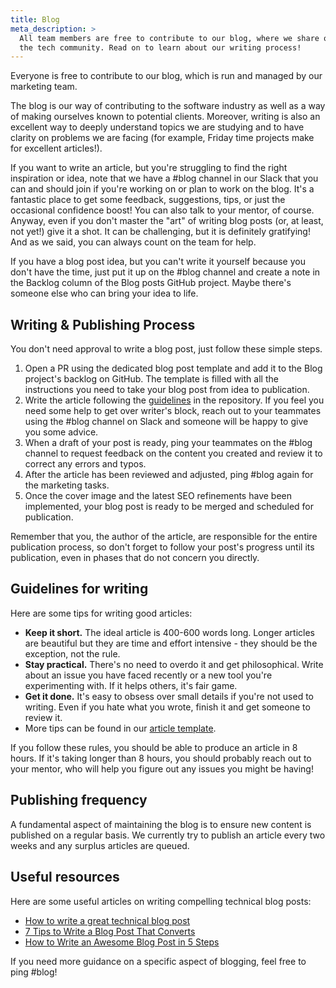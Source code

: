 ```yaml
---
title: Blog
meta_description: >
  All team members are free to contribute to our blog, where we share our journey with the rest of
  the tech community. Read on to learn about our writing process!
---
```


Everyone is free to contribute to our blog, which is run and managed by our marketing team.

The blog is our way of contributing to the software industry as well as a way of making ourselves
known to potential clients. Moreover, writing is also an excellent way to deeply understand topics
we are studying and to have clarity on problems we are facing (for example, Friday time projects
make for excellent articles!).

If you want to write an article, but you're struggling to find the right inspiration or idea, note
that we have a #blog channel in our Slack that you can and should join if you're working on or
plan to work on the blog. It's a fantastic place to get some feedback, suggestions, tips, or just
the occasional confidence boost! You can also talk to your mentor, of course. Anyway, even if you
don't master the "art" of writing blog posts (or, at least, not yet!) give it a shot. It can be
challenging, but it is definitely gratifying! And as we said, you can always count on the team for
help.

If you have a blog post idea, but you can't write it yourself because you don't have the time, just
put it up on the #blog channel and create a note in the Backlog column of the Blog posts GitHub
project. Maybe there's someone else who can bring your idea to life.

## Writing & Publishing Process

You don't need approval to write a blog post, just follow these simple steps. 

1. Open a PR using the dedicated blog post template and add it to the Blog project's backlog on
   GitHub. The template is filled with all the instructions you need to take your blog post from
   idea to publication.
2. Write the article following the [guidelines][template] in the repository. If you feel you need
   some help to get over writer's block, reach out to your teammates using the #blog channel on
   Slack and someone will be happy to give you some advice.
3. When a draft of your post is ready, ping your teammates on the #blog channel to request feedback
   on the content you created and review it to correct any errors and typos.
4. After the article has been reviewed  and adjusted, ping #blog again for the marketing tasks.
5. Once the cover image and the latest SEO refinements have been implemented, your blog post is
   ready to be merged and scheduled for publication.

Remember that you, the author of the article, are responsible for the entire publication process, so 
don't forget to follow your post's progress until its publication, even in phases that do not 
concern you directly.

## Guidelines for writing

Here are some tips for writing good articles:

- **Keep it short.** The ideal article is 400-600 words long. Longer articles are beautiful but they 
  are time and effort intensive - they should be the exception, not the rule.
- **Stay practical.** There's no need to overdo it and get philosophical. Write about an issue you 
  have faced recently or a new tool you're experimenting with. If it helps others, it's fair game.
- **Get it done.** It's easy to obsess over small details if you're not used to writing. Even if you
  hate what you wrote, finish it and get someone to review it.
- More tips can be found in our [article template][template].

If you follow these rules, you should be able to produce an article in 8 hours. If it's taking
longer than 8 hours, you should probably reach out to your mentor, who will help you figure out any
issues you might be having!

[template]: https://github.com/nebulab/nebulab/blob/master/source/blog/posts/2050-01-01-blogpost-template.html.markdown 

## Publishing frequency

A fundamental aspect of maintaining the blog is to ensure new content is published on a regular
basis. We currently try to publish an article every two weeks and any surplus articles are queued.

## Useful resources

Here are some useful articles on writing compelling technical blog posts:

- [How to write a great technical blog post](https://www.freecodecamp.org/news/how-to-write-a-great-technical-blog-post-414c414b67f6/)
- [7 Tips to Write a Blog Post That Converts](https://optinmonster.com/7-tips-to-write-a-blog-post-that-converts/)
- [How to Write an Awesome Blog Post in 5 Steps](https://www.wordstream.com/blog/ws/2015/02/09/how-to-write-a-blog-post)

If you need more guidance on a specific aspect of blogging, feel free to ping #blog!

